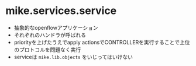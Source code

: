 # mike.services.service

- 抽象的なopenflowアプリケーション
- それぞれのハンドラが呼ばれる
- priorityを上げたうえでapply actionsでCONTROLLERを実行することで上位のプロトコルを問題なく実行
- serviceは `mike.lib.objects` をいじってはいけない
